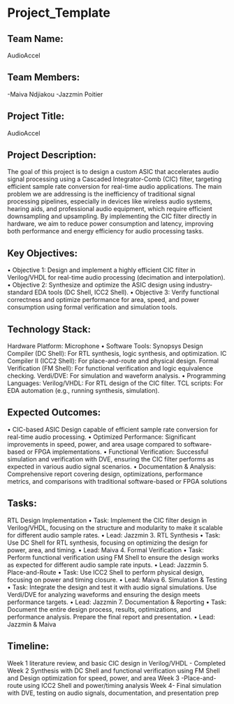 # Project_Template

## Team Name: 
AudioAccel

## Team Members:
-Maiva Ndjiakou
-Jazzmin Poitier

## Project Title:
AudioAccel

## Project Description:
The goal of this project is to design a custom ASIC that accelerates audio signal processing using a Cascaded Integrator-Comb (CIC) filter, targeting efficient sample rate conversion for real-time audio applications. The main problem we are addressing is the inefficiency of traditional signal processing pipelines, especially in devices like wireless audio systems, hearing aids, and professional audio equipment, which require efficient downsampling and upsampling. By implementing the CIC filter directly in hardware, we aim to reduce power consumption and latency, improving both performance and energy efficiency for audio processing tasks.

## Key Objectives:
•	Objective 1: Design and implement a highly efficient CIC filter in Verilog/VHDL for real-time audio processing (decimation and interpolation).
•	Objective 2: Synthesize and optimize the ASIC design using industry-standard EDA tools (DC Shell, ICC2 Shell).
•	Objective 3: Verify functional correctness and optimize performance for area, speed, and power consumption using formal verification and simulation tools.

## Technology Stack:
Hardware Platform: Microphone 
•	Software Tools:
Synopsys Design Compiler (DC Shell): For RTL synthesis, logic synthesis, and optimization.
IC Compiler II (ICC2 Shell): For place-and-route and physical design.
Formal Verification (FM Shell): For functional verification and logic equivalence checking.
Verdi/DVE: For simulation and waveform analysis.
•	Programming Languages:
Verilog/VHDL: For RTL design of the CIC filter.
TCL scripts: For EDA automation (e.g., running synthesis, simulation).


## Expected Outcomes:
•	CIC-based ASIC Design capable of efficient sample rate conversion for real-time audio processing.
•	Optimized Performance: Significant improvements in speed, power, and area usage compared to software-based or FPGA implementations.
•	Functional Verification: Successful simulation and verification with DVE, ensuring the CIC filter performs as expected in various audio signal scenarios.
•	Documentation & Analysis: Comprehensive report covering design, optimizations, performance metrics, and comparisons with traditional software-based or FPGA solutions


## Tasks:
RTL Design Implementation
•	Task: Implement the CIC filter design in Verilog/VHDL, focusing on the structure and modularity to make it scalable for different audio sample rates.
•	Lead: Jazzmin
3. RTL Synthesis
•	Task: Use DC Shell for RTL synthesis, focusing on optimizing the design for power, area, and timing.
•	Lead: Maiva
4. Formal Verification
•	Task: Perform functional verification using FM Shell to ensure the design works as expected for different audio sample rate inputs.
•	Lead: Jazzmin
5. Place-and-Route
•	Task: Use ICC2 Shell to perform physical design, focusing on power and timing closure.
•	Lead: Maiva
6. Simulation & Testing
•	Task: Integrate the design and test it with audio signal simulations. Use Verdi/DVE for analyzing waveforms and ensuring the design meets performance targets.
•	Lead: Jazzmin
7. Documentation & Reporting
•	Task: Document the entire design process, results, optimizations, and performance analysis. Prepare the final report and presentation.
•	Lead: Jazzmin & Maiva


## Timeline:
Week 1 literature review, and basic CIC design in Verilog/VHDL - Completed Week 2 Synthesis with DC Shell and functional verification using FM Shell and Design optimization for speed, power, and area Week 3 -Place-and-route using ICC2 Shell and power/timing analysis Week 4- Final simulation with DVE, testing on audio signals, documentation, and presentation prep
